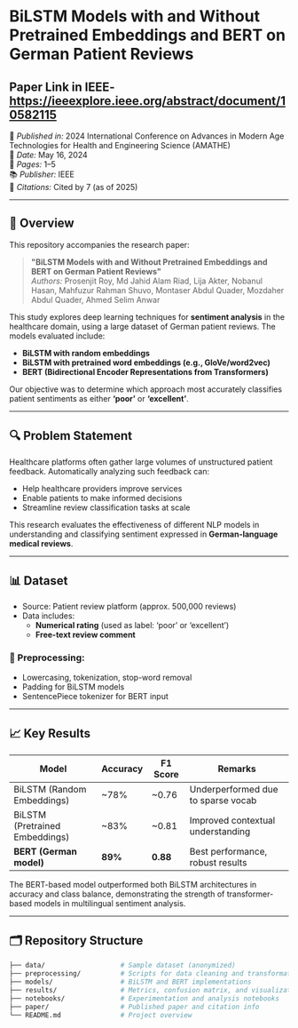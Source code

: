 # BiLSTM Models with and Without Pretrained Embeddings and BERT on German Patient Reviews
## Paper Link in IEEE-https://ieeexplore.ieee.org/abstract/document/10582115
📄 *Published in:* 2024 International Conference on Advances in Modern Age Technologies for Health and Engineering Science (AMATHE)  
📅 *Date:* May 16, 2024  
📍 *Pages:* 1–5  
📚 *Publisher:* IEEE  
🔗 *Citations:* Cited by 7 (as of 2025)

---

## 🧠 Overview

This repository accompanies the research paper:

> **"BiLSTM Models with and Without Pretrained Embeddings and BERT on German Patient Reviews"**  
> *Authors:* Prosenjit Roy, Md Jahid Alam Riad, Lija Akter, Nobanul Hasan, Mahfuzur Rahman Shuvo, Montaser Abdul Quader, Mozdaher Abdul Quader, Ahmed Selim Anwar

This study explores deep learning techniques for **sentiment analysis** in the healthcare domain, using a large dataset of German patient reviews. The models evaluated include:

- **BiLSTM with random embeddings**  
- **BiLSTM with pretrained word embeddings (e.g., GloVe/word2vec)**  
- **BERT (Bidirectional Encoder Representations from Transformers)**

Our objective was to determine which approach most accurately classifies patient sentiments as either **‘poor’** or **‘excellent’**.

---

## 🔍 Problem Statement

Healthcare platforms often gather large volumes of unstructured patient feedback. Automatically analyzing such feedback can:

- Help healthcare providers improve services  
- Enable patients to make informed decisions  
- Streamline review classification tasks at scale  

This research evaluates the effectiveness of different NLP models in understanding and classifying sentiment expressed in **German-language medical reviews**.

---

## 📊 Dataset

- Source: Patient review platform (approx. 500,000 reviews)  
- Data includes:
  - **Numerical rating** (used as label: ‘poor’ or ‘excellent’)
  - **Free-text review comment**

### 🔧 Preprocessing:
- Lowercasing, tokenization, stop-word removal
- Padding for BiLSTM models
- SentencePiece tokenizer for BERT input

---

## 📈 Key Results

| Model                          | Accuracy | F1 Score | Remarks                            |
|-------------------------------|----------|----------|-------------------------------------|
| BiLSTM (Random Embeddings)     | ~78%     | ~0.76    | Underperformed due to sparse vocab |
| BiLSTM (Pretrained Embeddings) | ~83%     | ~0.81    | Improved contextual understanding  |
| **BERT (German model)**        | **89%**  | **0.88** | Best performance, robust results   |

The BERT-based model outperformed both BiLSTM architectures in accuracy and class balance, demonstrating the strength of transformer-based models in multilingual sentiment analysis.

---

## 🗂️ Repository Structure

```bash
├── data/                   # Sample dataset (anonymized)
├── preprocessing/          # Scripts for data cleaning and transformation
├── models/                 # BiLSTM and BERT implementations
├── results/                # Metrics, confusion matrix, and visualizations
├── notebooks/              # Experimentation and analysis notebooks
├── paper/                  # Published paper and citation info
└── README.md               # Project overview
